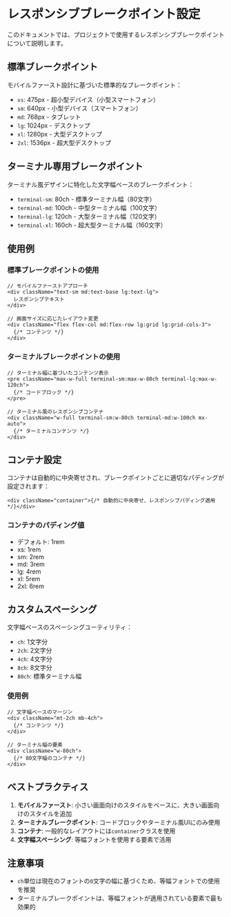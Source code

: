 # レスポンシブブレークポイント設定

このドキュメントでは、プロジェクトで使用するレスポンシブブレークポイントについて説明します。

## 標準ブレークポイント

モバイルファースト設計に基づいた標準的なブレークポイント：

- `xs`: 475px - 超小型デバイス（小型スマートフォン）
- `sm`: 640px - 小型デバイス（スマートフォン）
- `md`: 768px - タブレット
- `lg`: 1024px - デスクトップ
- `xl`: 1280px - 大型デスクトップ
- `2xl`: 1536px - 超大型デスクトップ

## ターミナル専用ブレークポイント

ターミナル風デザインに特化した文字幅ベースのブレークポイント：

- `terminal-sm`: 80ch - 標準ターミナル幅（80文字）
- `terminal-md`: 100ch - 中型ターミナル幅（100文字）
- `terminal-lg`: 120ch - 大型ターミナル幅（120文字）
- `terminal-xl`: 160ch - 超大型ターミナル幅（160文字）

## 使用例

### 標準ブレークポイントの使用

```tsx
// モバイルファーストアプローチ
<div className="text-sm md:text-base lg:text-lg">
  レスポンシブテキスト
</div>

// 画面サイズに応じたレイアウト変更
<div className="flex flex-col md:flex-row lg:grid lg:grid-cols-3">
  {/* コンテンツ */}
</div>
```

### ターミナルブレークポイントの使用

```tsx
// ターミナル幅に基づいたコンテンツ表示
<pre className="max-w-full terminal-sm:max-w-80ch terminal-lg:max-w-120ch">
  {/* コードブロック */}
</pre>

// ターミナル風のレスポンシブコンテナ
<div className="w-full terminal-sm:w-80ch terminal-md:w-100ch mx-auto">
  {/* ターミナルコンテンツ */}
</div>
```

## コンテナ設定

コンテナは自動的に中央寄せされ、ブレークポイントごとに適切なパディングが設定されます：

```tsx
<div className="container">{/* 自動的に中央寄せ、レスポンシブパディング適用 */}</div>
```

### コンテナのパディング値

- デフォルト: 1rem
- xs: 1rem
- sm: 2rem
- md: 3rem
- lg: 4rem
- xl: 5rem
- 2xl: 6rem

## カスタムスペーシング

文字幅ベースのスペーシングユーティリティ：

- `ch`: 1文字分
- `2ch`: 2文字分
- `4ch`: 4文字分
- `8ch`: 8文字分
- `80ch`: 標準ターミナル幅

### 使用例

```tsx
// 文字幅ベースのマージン
<div className="mt-2ch mb-4ch">
  {/* コンテンツ */}
</div>

// ターミナル幅の要素
<div className="w-80ch">
  {/* 80文字幅のコンテナ */}
</div>
```

## ベストプラクティス

1. **モバイルファースト**: 小さい画面向けのスタイルをベースに、大きい画面向けのスタイルを追加
2. **ターミナルブレークポイント**: コードブロックやターミナル風UIにのみ使用
3. **コンテナ**: 一般的なレイアウトには`container`クラスを使用
4. **文字幅スペーシング**: 等幅フォントを使用する要素で活用

## 注意事項

- `ch`単位は現在のフォントの`0`文字の幅に基づくため、等幅フォントでの使用を推奨
- ターミナルブレークポイントは、等幅フォントが適用されている要素で最も効果的
